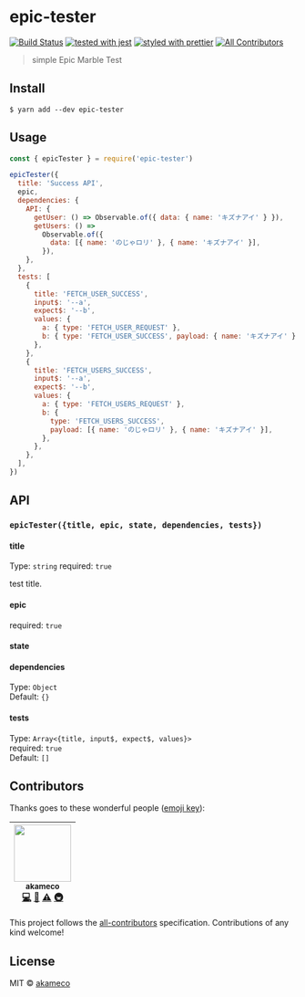 # epic-tester

[![Build Status](https://travis-ci.org/akameco/epic-tester.svg?branch=master)](https://travis-ci.org/akameco/epic-tester)
[![tested with jest](https://img.shields.io/badge/tested_with-jest-99424f.svg)](https://github.com/facebook/jest)
[![styled with prettier](https://img.shields.io/badge/styled_with-prettier-ff69b4.svg)](https://github.com/prettier/prettier)
[![All Contributors](https://img.shields.io/badge/all_contributors-1-orange.svg?style=flat-square)](#contributors)

> simple Epic Marble Test

## Install

```
$ yarn add --dev epic-tester
```

## Usage

```js
const { epicTester } = require('epic-tester')

epicTester({
  title: 'Success API',
  epic,
  dependencies: {
    API: {
      getUser: () => Observable.of({ data: { name: 'キズナアイ' } }),
      getUsers: () =>
        Observable.of({
          data: [{ name: 'のじゃロリ' }, { name: 'キズナアイ' }],
        }),
    },
  },
  tests: [
    {
      title: 'FETCH_USER_SUCCESS',
      input$: '--a',
      expect$: '--b',
      values: {
        a: { type: 'FETCH_USER_REQUEST' },
        b: { type: 'FETCH_USER_SUCCESS', payload: { name: 'キズナアイ' } },
      },
    },
    {
      title: 'FETCH_USERS_SUCCESS',
      input$: '--a',
      expect$: '--b',
      values: {
        a: { type: 'FETCH_USERS_REQUEST' },
        b: {
          type: 'FETCH_USERS_SUCCESS',
          payload: [{ name: 'のじゃロリ' }, { name: 'キズナアイ' }],
        },
      },
    },
  ],
})
```

## API

### `epicTester({title, epic, state, dependencies, tests})`

#### title

Type: `string`
required: `true`<br>

test title.

#### epic

required: `true`<br>

#### state

#### dependencies

Type: `Object`<br>
Default: `{}`

#### tests

Type: `Array<{title, input$, expect$, values}>`<br>
required: `true`<br>
Default: `[]`

## Contributors

Thanks goes to these wonderful people ([emoji key](https://github.com/kentcdodds/all-contributors#emoji-key)):

<!-- ALL-CONTRIBUTORS-LIST:START - Do not remove or modify this section -->

<!-- prettier-ignore -->
| [<img src="https://avatars2.githubusercontent.com/u/4002137?v=4" width="100px;"/><br /><sub>akameco</sub>](http://akameco.github.io)<br />[💻](https://github.com/akameco/epic-tester/commits?author=akameco "Code") [📖](https://github.com/akameco/epic-tester/commits?author=akameco "Documentation") [⚠️](https://github.com/akameco/epic-tester/commits?author=akameco "Tests") [🚇](#infra-akameco "Infrastructure (Hosting, Build-Tools, etc)") |
| :---: |

<!-- ALL-CONTRIBUTORS-LIST:END -->

This project follows the [all-contributors](https://github.com/kentcdodds/all-contributors) specification. Contributions of any kind welcome!

## License

MIT © [akameco](http://akameco.github.io)
